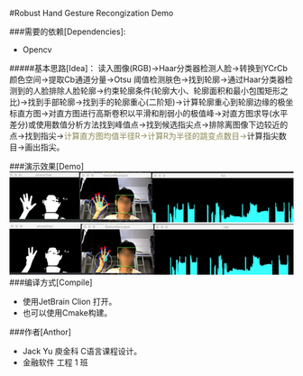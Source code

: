 #Robust Hand Gesture Recongization Demo

###需要的依赖[Dependencies]:
+ Opencv

#####基本思路[Idea]：
读入图像(RGB)->Haar分类器检测人脸->转换到YCrCb颜色空间->提取Cb通道分量->Otsu 阈值检测肤色->找到轮廓->通过Haar分类器检测到的人脸排除人脸轮廓->约束轮廓条件(轮廓大小、轮廓面积和最小包围矩形之比)->找到手部轮廓->找到手的轮廓重心(二阶矩)->计算轮廓重心到轮廓边缘的极坐标直方图->对直方图进行高斯卷积以平滑和削弱小的极值峰->对直方图求导(水平差分)或使用数值分析方法找到峰值点->找到候选指尖点->排除离图像下边较近的点->找到指尖-><font color=#888855 >计算直方图均值半径R->计算R为半径的跳变点数目-></font>计算指尖数目->画出指尖。

###演示效果[Demo]
![5](./temp/images/03A8DC4B-F9C4-4318-92BB-14B241ACA593.png)
![5](./temp/images/4BD34275-08C9-4B45-8CDB-4D1CCE495709.jpg)
###编译方式[Compile]
+ 使用JetBrain Clion 打开。 
+ 也可以使用Cmake构建。

###作者[Anthor]
+ Jack Yu 庾金科 C语言课程设计。
+ 金融软件 工程 1 班 